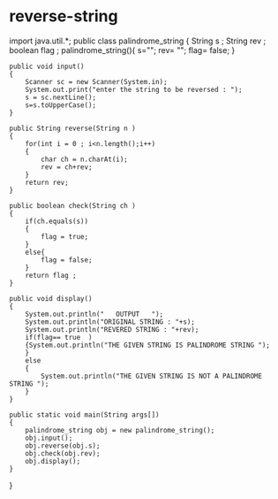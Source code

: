 # reverse-string
import java.util.*;
public class palindrome_string
{
    String s ;
    String rev ;
    boolean flag ; 
    palindrome_string(){
        s="";
        rev= "";
        flag= false;
    }

    public void input()
    {
        Scanner sc = new Scanner(System.in);
        System.out.print("enter the string to be reversed : ");
        s = sc.nextLine();
        s=s.toUpperCase();
    } 

    public String reverse(String n )
    {
        for(int i = 0 ; i<n.length();i++)
        {
            char ch = n.charAt(i);
            rev = ch+rev;
        }
        return rev;
    }

    public boolean check(String ch )
    {
        if(ch.equals(s))
        {
            flag = true;
        }
        else{
            flag = false;
        }
        return flag ; 
    }

    public void display()
    {
        System.out.println("   OUTPUT   ");
        System.out.println("ORIGINAL STRING : "+s);
        System.out.println("REVERED STRING : "+rev);
        if(flag== true  )
        {System.out.println("THE GIVEN STRING IS PALINDROME STRING ");
        }
        else
        {
            System.out.println("THE GIVEN STRING IS NOT A PALINDROME STRING ");
        }
    }

    public static void main(String args[])
    {
        palindrome_string obj = new palindrome_string();
        obj.input();
        obj.reverse(obj.s);
        obj.check(obj.rev);
        obj.display();
    }
}
